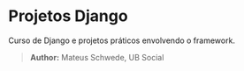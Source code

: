 # Projetos Django

Curso de Django e projetos práticos envolvendo o framework.

> **Author:** Mateus Schwede, UB Social